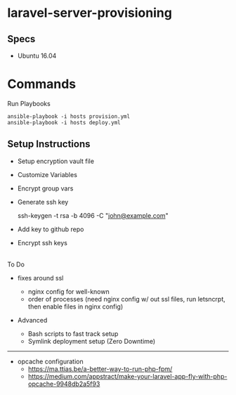 # laravel-server-provisioning

## Specs

- Ubuntu 16.04

# Commands

Run Playbooks

```
ansible-playbook -i hosts provision.yml
ansible-playbook -i hosts deploy.yml
```

## Setup Instructions

- Setup encryption vault file
- Customize Variables
- Encrypt group vars
- Generate ssh key

    ssh-keygen -t rsa -b 4096 -C "john@example.com"

- Add key to github repo
- Encrypt ssh keys

######

To Do

- fixes around ssl
    - nginx config for well-known
    - order of processes (need nginx config w/ out ssl files, run letsncrpt, then enable files in nginx config)

- Advanced
    - Bash scripts to fast track setup
    - Symlink deployment setup (Zero Downtime)

-----

- opcache configuration
    - https://ma.ttias.be/a-better-way-to-run-php-fpm/
    - https://medium.com/appstract/make-your-laravel-app-fly-with-php-opcache-9948db2a5f93
